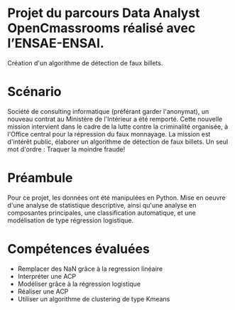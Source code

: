 # Projet du parcours Data Analyst OpenCmassrooms réalisé avec l’ENSAE-ENSAI.
Création d'un algorithme de détection de faux billets.


# Scénario
Société de consulting informatique (préférant garder l'anonymat), un nouveau contrat au Ministère de l'Intérieur a été remporté. Cette nouvelle mission intervient dans le cadre de la lutte contre la criminalité organisée, à l'Office central pour la répression du faux monnayage. La mission est d'intérêt public, élaborer un algorithme de détection de faux billets. Un seul mot d'ordre : Traquer la moindre fraude!

# Préambule
Pour ce projet, les données ont été manipulées en Python. Mise en oeuvre d'une analyse de statistique descriptive, ainsi qu'une analyse en composantes principales, une classification automatique, et une modélisation de type régression logistique.

# Compétences évaluées
- Remplacer des NaN grâce à la regression linéaire
- Interpréter une ACP 
- Modéliser grâce à la régression logistique  
- Réaliser une ACP 
- Utiliser un algorithme de clustering de type Kmeans 

